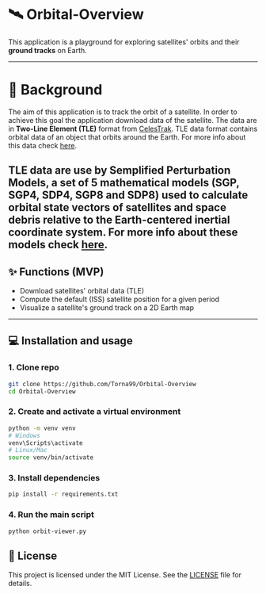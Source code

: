 # 🛰️ Orbital-Overview 
This application is a playground for exploring satellites' orbits and their **ground tracks** on Earth.

---
# 📖 Background
The aim of this application is to track the orbit of a satellite. In order to achieve this goal the application download data of the satellite. The data are in **Two-Line Element (TLE)** format from [CelesTrak](https://celestrak.org/). TLE data format contains orbital data of an object that orbits around the Earth. For more info about this data check [here](https://it.wikipedia.org/wiki/Two-line_element).

TLE data are use by **Semplified Perturbation Models**, a set of 5 mathematical models (SGP, SGP4, SDP4, SGP8 and SDP8) used to calculate orbital state vectors of satellites and space debris relative to the Earth-centered inertial coordinate system. For more info about these models check [here](https://en.wikipedia.org/wiki/Simplified_perturbations_models).
---

## ✨ Functions (MVP)

- Download satellites' orbital data (TLE)
- Compute the default (ISS) satellite position for a given period
- Visualize a satellite's ground track on a 2D Earth map

---

## 💻 Installation and usage

### 1. Clone repo
```bash
git clone https://github.com/Torna99/Orbital-Overview
cd Orbital-Overview
```

### 2. Create and activate a virtual environment
```bash
python -m venv venv
# Windows
venv\Scripts\activate
# Linux/Mac
source venv/bin/activate
```

### 3. Install dependencies
```bash
pip install -r requirements.txt
```

### 4. Run the main script
```bash
python orbit-viewer.py
```

## 📄 License

This project is licensed under the MIT License. See the [LICENSE](LICENSE) file for details.




